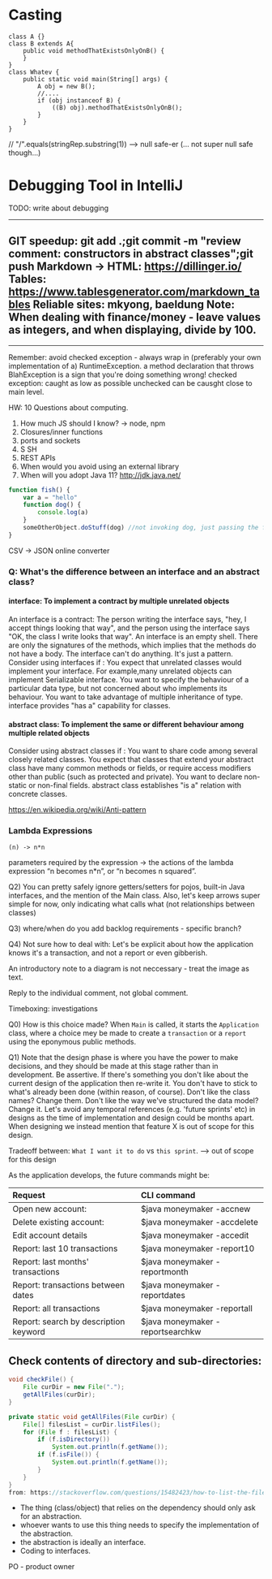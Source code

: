 # Casting
```
class A {}
class B extends A{
    public void methodThatExistsOnlyOnB() {
    }
}
class Whatev {
    public static void main(String[] args) {
        A obj = new B();
        //....
        if (obj instanceof B) {
            ((B) obj).methodThatExistsOnlyOnB();
        }
    }
}
```
// "/".equals(stringRep.substring(1))  --> null safe-er (... not super null safe though...)


# Debugging Tool in IntelliJ
TODO: write about debugging



---
GIT speedup: git add .;git commit -m "review comment: constructors in abstract classes";git push
Markdown -> HTML:   https://dillinger.io/
Tables:             https://www.tablesgenerator.com/markdown_tables
Reliable sites: mkyong, baeldung
Note: When dealing with finance/money - leave values as integers, and when displaying, divide by 100.
---



---
Remember: avoid checked exception - always wrap in (preferably your own implementation of a) RuntimeException.
a method declaration that throws BlahException is a sign that you're doing something wrong!
checked exception: caught as low as possible
unchecked can be causght close to main level.

HW: 10 Questions about computing.

1. How much JS should I know? -> node, npm
1. Closures/inner functions
1. ports and sockets
1. S SH
1. REST APIs
1. When would you avoid using an external library
1. When will you adopt Java 11? http://jdk.java.net/

```javascript
function fish() {
    var a = "hello"
    function dog() {
        console.log(a)
    }
    someOtherObject.doStuff(dog) //not invoking dog, just passing the function itself
}
```


CSV -> JSON online converter



### Q: What's the difference between an interface and an abstract class?
#### interface: To implement a contract by multiple unrelated objects
An interface is a contract: The person writing the interface says, "hey, I accept things looking that way", and the person using the interface says "OK, the class I write looks that way".
An interface is an empty shell. There are only the signatures of the methods, which implies that the methods do not have a body. The interface can't do anything. It's just a pattern.
Consider using interfaces if :
You expect that unrelated classes would implement your interface. For example,many unrelated objects can implement Serializable interface.
You want to specify the behaviour of a particular data type, but not concerned about who implements its behaviour.
You want to take advantage of multiple inheritance of type.
interface provides "has a" capability for classes.
#### abstract class: To implement the same or different behaviour among multiple related objects
Consider using abstract classes if :
You want to share code among several closely related classes.
You expect that classes that extend your abstract class have many common methods or fields, or require access modifiers other than public (such as protected and private).
You want to declare non-static or non-final fields.
abstract class establishes "is a" relation with concrete classes.


https://en.wikipedia.org/wiki/Anti-pattern


### Lambda Expressions

```
(n) -> n*n
```
parameters required by the expression -> the actions of the lambda expression
“n becomes n\*n”, or “n becomes n squared”.


Q2) You can pretty safely ignore getters/setters for pojos, built-in Java interfaces, and the mention of the Main class. Also, let's keep arrows super simple for now, only indicating what calls what (not relationships between classes)

Q3) where/when do you add backlog requirements - specific branch?

Q4) Not sure how to deal with:
Let's be explicit about how the application knows it's a transaction, and not a report or even gibberish.

An introductory note to a diagram is not neccessary - treat the image as text.

Reply to the individual comment, not global comment.

Timeboxing: investigations


Q0) How is this choice made?
When `Main` is called, it starts the `Application` class, where a choice mey be made to create a `transaction` or a `report` using the eponymous public methods.


Q1) Note that the design phase is where you have the power to make decisions, and they should be made at this stage rather than in development. Be assertive. If there's something you don't like about the current design of the application then re-write it. You don't have to stick to what's already been done (within reason, of course).
Don't like the class names? Change them. Don't like the way we've structured the data model? Change it.
Let's avoid any temporal references (e.g. 'future sprints' etc) in designs as the time of implementation and design could be months apart. When designing we instead mention that feature X is out of scope for this design.

Tradeoff between: `What I want it to do` vs `this sprint`.
--> out of scope for this design


As the application develops, the future commands might be:

| Request                               | CLI command                                                                   |
|:--------------------------------------|:------------------------------------------------------------------------------|
| Open new account:                     | $java moneymaker -accnew <username> <DOB> <address> <contact details>         |
| Delete existing account:              | $java moneymaker -accdelete <id> <username>                                   |
| Edit account details                  | $java moneymaker -accedit <id> <description> <field to update> <updated info> |
| Report: last 10 transactions          | $java moneymaker -report10 <id>                                               |
| Report: last months' transactions     | $java moneymaker -reportmonth <id>                                            |
| Report: transactions between dates    | $java moneymaker -reportdates <id> <start date> <end date>                    |
| Report: all transactions              | $java moneymaker -reportall <id>                                              |
| Report: search by description keyword | $java moneymaker -reportsearchkw <id> <keyword>                               |




## Check contents of directory and sub-directories:

```java
void checkFile() {
    File curDir = new File(".");
    getAllFiles(curDir);
}

private static void getAllFiles(File curDir) {
    File[] filesList = curDir.listFiles();
    for (File f : filesList) {
        if (f.isDirectory())
            System.out.println(f.getName());
        if (f.isFile()) {
            System.out.println(f.getName());
        }
    }
}
from: https://stackoverflow.com/questions/15482423/how-to-list-the-files-in-current-directory
```

- The thing (class/object) that relies on the dependency should only ask for an abstraction.
- whoever wants to use this thing needs to specify the implementation of the abstraction.
- the abstraction is ideally an interface.
- Coding to interfaces.


PO - product owner
